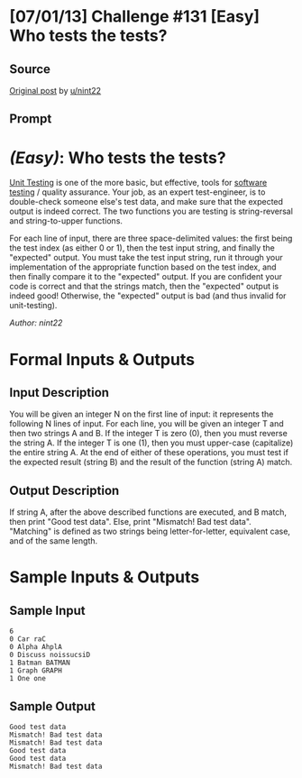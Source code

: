 # [07/01/13] Challenge #131 [Easy] Who tests the tests?

## Source

[Original post](https://old.reddit.com/r/dailyprogrammer/comments/1heozl/070113_challenge_131_easy_who_tests_the_tests/) by [u/nint22](https://old.reddit.com/user/nint22)

## Prompt

# [](#EasyIcon) *(Easy)*: Who tests the tests?

[Unit Testing](http://en.wikipedia.org/wiki/Unit_testing) is one of the more basic, but effective, tools for [software testing](http://en.wikipedia.org/wiki/Software_testing) / quality assurance. Your job, as an expert test-engineer, is to double-check someone else's test data, and make sure that the expected output is indeed correct. The two functions you are testing is string-reversal and string-to-upper functions.

For each line of input, there are three space-delimited values: the first being the test index (as either 0 or 1), then the test input string, and finally the "expected" output. You must take the test input string, run it through your implementation of the appropriate function based on the test index, and then finally compare it to the "expected" output. If you are confident your code is correct and that the strings match, then the "expected" output is indeed good! Otherwise, the "expected" output is bad (and thus invalid for unit-testing).

*Author: nint22*

# Formal Inputs & Outputs
## Input Description

You will be given an integer N on the first line of input: it represents the following N lines of input. For each line, you will be given an integer T and then two strings A and B. If the integer T is zero (0), then you must reverse the string A. If the integer T is one (1), then you must upper-case (capitalize) the entire string A. At the end of either of these operations, you must test if the expected result (string B) and the result of the function (string A) match.

## Output Description

If string A, after the above described functions are executed, and B match, then print "Good test data". Else, print "Mismatch! Bad test data". "Matching" is defined as two strings being letter-for-letter, equivalent case, and of the same length.

# Sample Inputs & Outputs
## Sample Input

    6
    0 Car raC
    0 Alpha AhplA
    0 Discuss noissucsiD
    1 Batman BATMAN
    1 Graph GRAPH
    1 One one

## Sample Output

    Good test data
    Mismatch! Bad test data
    Mismatch! Bad test data
    Good test data
    Good test data
    Mismatch! Bad test data
